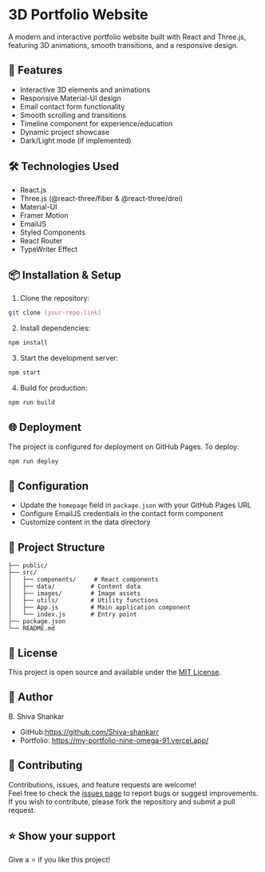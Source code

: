 # 3D Portfolio Website 
 
A modern and interactive portfolio website built with React and Three.js, featuring 3D animations, smooth transitions, and a responsive design.

## 🚀 Features

- Interactive 3D elements and animations
- Responsive Material-UI design
- Email contact form functionality
- Smooth scrolling and transitions
- Timeline component for experience/education
- Dynamic project showcase
- Dark/Light mode (if implemented)

## 🛠️ Technologies Used

- React.js
- Three.js (@react-three/fiber & @react-three/drei)
- Material-UI
- Framer Motion
- EmailJS
- Styled Components
- React Router
- TypeWriter Effect

## 📦 Installation & Setup

1. Clone the repository:
```bash
git clone [your-repo-link]
```

2. Install dependencies:
```bash
npm install
```

3. Start the development server:
```bash
npm start
```

4. Build for production:
```bash
npm run build
```

## 🌐 Deployment

The project is configured for deployment on GitHub Pages. To deploy:

```bash
npm run deploy
```

## 🔧 Configuration

- Update the `homepage` field in `package.json` with your GitHub Pages URL
- Configure EmailJS credentials in the contact form component
- Customize content in the data directory

## 📁 Project Structure

```
├── public/
├── src/
│   ├── components/     # React components
│   ├── data/          # Content data
│   ├── images/        # Image assets
│   ├── utils/         # Utility functions
│   ├── App.js         # Main application component
│   └── index.js       # Entry point
├── package.json
└── README.md
```

## 📄 License

This project is open source and available under the [MIT License](LICENSE).

## 👤 Author

B. Shiva Shankar
- GitHub:https://github.com/Shiva-shankarr
- Portfolio: https://my-portfolio-nine-omega-91.vercel.app/

## 🤝 Contributing

Contributions, issues, and feature requests are welcome!  
Feel free to check the [issues page](https://github.com/Shiva-shankarr/3d-portfolio/issues) to report bugs or suggest improvements.  
If you wish to contribute, please fork the repository and submit a pull request.


## ⭐️ Show your support

Give a ⭐️ if you like this project!

